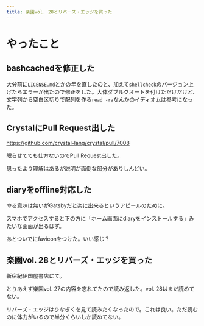 ```yaml
---
title: 楽園vol. 28とリバーズ・エッジを買った
---
```


# やったこと

## bashcachedを修正した

大分前に`LICENSE.md`とかの年を直したのと、加えて`shellcheck`のバージョン上げたらエラーが出たので修正をした。大体ダブルクオートを付けただけだけど、文字列から空白区切りで配列を作る`read -ra`なんかのイディオムは参考になった。

## CrystalにPull Request出した

https://github.com/crystal-lang/crystal/pull/7008

眠らせてても仕方ないのでPull Request出した。

思ったより理解はあるが説明が面倒な部分がありしんどい。

## diaryをoffline対応した

やる意味は無いがGatsbyだと楽に出来るというアピールのために。

スマホでアクセスすると下の方に「ホーム画面にdiaryをインストールする」みたいな画面が出るはず。

あとついでにfaviconをつけた。いい感じ？

## 楽園vol. 28とリバーズ・エッジを買った

新宿紀伊国屋書店にて。

とりあえず楽園vol. 27の内容を忘れてたので読み返した。vol. 28はまだ読めてない。

リバーズ・エッジはひなぎくを見て読みたくなったので。これは良い。ただ読むのに体力がいるので半分くらいしか読めてない。
